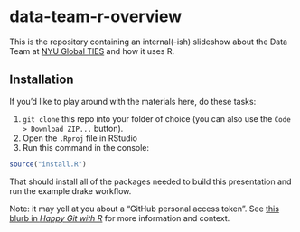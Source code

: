 
<!-- README.md is generated from README.Rmd. Please edit that file -->

# data-team-r-overview

<!-- badges: start -->

<!-- badges: end -->

This is the repository containing an internal(-ish) slideshow about the
Data Team at [NYU Global TIES](https://github.com/nyuglobalties) and how
it uses R.

## Installation

If you’d like to play around with the materials here, do these tasks:

1.  `git clone` this repo into your folder of choice (you can also use
    the `Code > Download ZIP...` button).
2.  Open the `.Rproj` file in RStudio
3.  Run this command in the console:

<!-- end list -->

``` r
source("install.R")
```

That should install all of the packages needed to build this
presentation and run the example drake workflow.

Note: it may yell at you about a “GitHub personal access token”. See
[this blurb in *Happy Git with
R*](https://happygitwithr.com/github-pat.html#step-by-step) for more
information and context.
